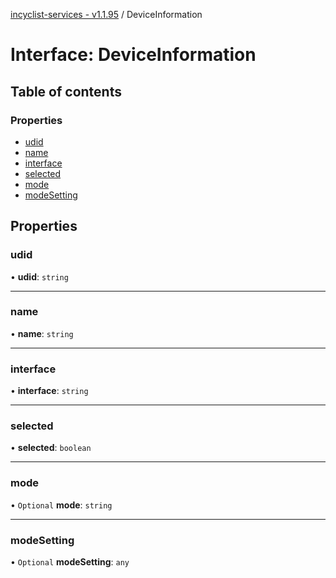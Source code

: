 [incyclist-services - v1.1.95](../README.md) / DeviceInformation

# Interface: DeviceInformation

## Table of contents

### Properties

- [udid](DeviceInformation.md#udid)
- [name](DeviceInformation.md#name)
- [interface](DeviceInformation.md#interface)
- [selected](DeviceInformation.md#selected)
- [mode](DeviceInformation.md#mode)
- [modeSetting](DeviceInformation.md#modesetting)

## Properties

### udid

• **udid**: `string`

___

### name

• **name**: `string`

___

### interface

• **interface**: `string`

___

### selected

• **selected**: `boolean`

___

### mode

• `Optional` **mode**: `string`

___

### modeSetting

• `Optional` **modeSetting**: `any`
